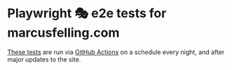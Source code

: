 # Playwright 🎭 e2e tests for marcusfelling.com

[These tests](./tests/) are run via [GitHub Actions](../actions) on a schedule every night, and after major updates to the site.